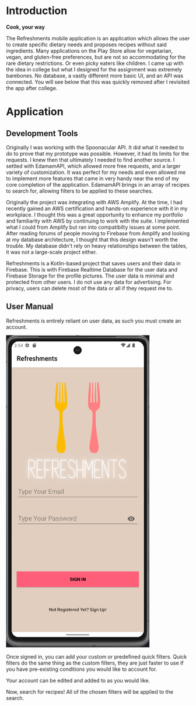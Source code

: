 # Introduction

**Cook, your way**

The Refreshments mobile application is an application which allows the user to create specific dietary needs and proposes recipes without said ingredients. Many applications on the Play Store allow for vegetarian, vegan, and gluten-free preferences, but are not so accommodating for the rare dietary restrictions. Or even picky eaters like children. I came up with the idea in college but what I designed for the assignment was extremely barebones. No database, a vastly different more basic UI, and an API was connected. You will see below that this was quickly removed after I revisited the app after college.

# Application

## Development Tools
Originally I was working with the Spoonacular API. It did what it needed to do to prove that my prototype was possible. However, it had its limits for the requests. I knew then that ultimately I needed to find another source. I settled with EdamamAPI, which allowed more free requests, and a larger variety of customization. It was perfect for my needs and even allowed me to implement more features that came in very handy near the end of my core completion of the application. EdamamAPI brings in an array of recipes to search for, allowing filters to be applied to these searches.  

Originally the project was integrating with AWS Amplify. At the time, I had recently gained an AWS certification and hands-on experience with it in my workplace. I thought this was a great opportunity to enhance my portfolio and familiarity with AWS by continuing to work with the suite. I implemented what I could from Amplify but ran into compatibilty issues at some point. After reading forums of people moving to Firebase from Amplify and looking at my database architecture, I thought that this design wasn't worth the trouble. My database didn't rely on heavy relationships between the tables, it was not a large-scale project either.

Refreshments is a Kotlin-based project that saves users and their data in Firebase. This is with Firebase Realtime Database for the user data and Firebase Storage for the profile pictures. The user data is minimal and protected from other users. I do not use any data for advertising. For privacy, users can delete most of the data or all if they request me to. 

## User Manual

Refreshments is entirely reliant on user data, as such you must create an account. 

![Sign In](https://github.com/UpwardRow/Refreshments/blob/main/Sign%20In.png)

Once signed in, you can add your custom or predefined quick filters. Quick filters do the same thing as the custom filters, they are just faster to use if you have pre-existing conditions you would like to account for.


Your account can be edited and added to as you would like. 


Now, search for recipes! All of the chosen filters will be applied to the search.
